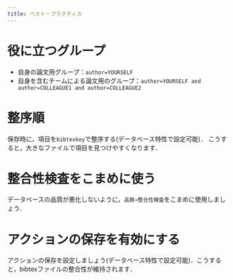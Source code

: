 ```yaml
---
title: ベスト・プラクティス
---
```


# 役に立つグループ

- 自身の論文用グループ：`author=YOURSELF`
- 自身を含むチームによる論文用のグループ：`author=YOURSELF and author=COLLEAGUE1 and author=COLLEAGUE2`

# 整序順

保存時に，項目を`bibtexkey`で整序する(データベース特性で設定可能)．
こうすると，大きなファイルで項目を見つけやすくなります．

# 整合性検査をこまめに使う

データベースの品質が悪化しないように，`品質→整合性検査`をこまめに使用しましょう．

# アクションの保存を有効にする

アクションの保存を設定しましょう(データベース特性で設定可能)．こうすると，bibtexファイルの整合性が維持されます．
